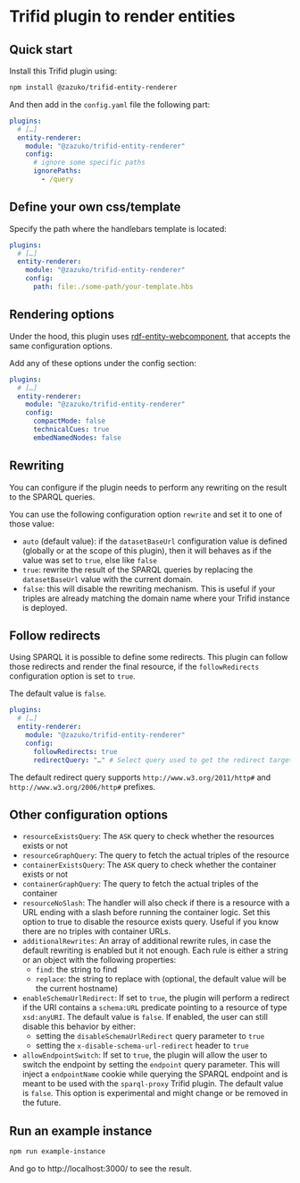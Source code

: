 # Trifid plugin to render entities

## Quick start

Install this Trifid plugin using:

```sh
npm install @zazuko/trifid-entity-renderer
```

And then add in the `config.yaml` file the following part:

```yaml
plugins:
  # […]
  entity-renderer:
    module: "@zazuko/trifid-entity-renderer"
    config:
      # ignore some specific paths
      ignorePaths:
        - /query
```

## Define your own css/template

Specify the path where the handlebars template is located:

```yaml
plugins:
  # […]
  entity-renderer:
    module: "@zazuko/trifid-entity-renderer"
    config:
      path: file:./some-path/your-template.hbs
```

## Rendering options

Under the hood, this plugin uses [rdf-entity-webcomponent](https://github.com/zazuko/rdf-entity-webcomponent), that accepts the same configuration options.

Add any of these options under the config section:

```yaml
plugins:
  # […]
  entity-renderer:
    module: "@zazuko/trifid-entity-renderer"
    config:
      compactMode: false
      technicalCues: true
      embedNamedNodes: false
```

## Rewriting

You can configure if the plugin needs to perform any rewriting on the result to the SPARQL queries.

You can use the following configuration option `rewrite` and set it to one of those value:

- `auto` (default value): if the `datasetBaseUrl` configuration value is defined (globally or at the scope of this plugin), then it will behaves as if the value was set to `true`, else like `false`
- `true`: rewrite the result of the SPARQL queries by replacing the `datasetBaseUrl` value with the current domain.
- `false`: this will disable the rewriting mechanism. This is useful if your triples are already matching the domain name where your Trifid instance is deployed.

## Follow redirects

Using SPARQL it is possible to define some redirects.
This plugin can follow those redirects and render the final resource, if the `followRedirects` configuration option is set to `true`.

The default value is `false`.

```yaml
plugins:
  # […]
  entity-renderer:
    module: "@zazuko/trifid-entity-renderer"
    config:
      followRedirects: true
      redirectQuery: "…" # Select query used to get the redirect target ; needs to return a row with `?responseCode` and `?location` bindings.
```

The default redirect query supports `http://www.w3.org/2011/http#` and `http://www.w3.org/2006/http#` prefixes.

## Other configuration options

- `resourceExistsQuery`: The `ASK` query to check whether the resources exists or not
- `resourceGraphQuery`: The query to fetch the actual triples of the resource
- `containerExistsQuery`: The `ASK` query to check whether the container exists or not
- `containerGraphQuery`: The query to fetch the actual triples of the container
- `resourceNoSlash`: The handler will also check if there is a resource with a URL ending with a slash before running the container logic.
  Set this option to true to disable the resource exists query.
  Useful if you know there are no triples with container URLs.
- `additionalRewrites`: An array of additional rewrite rules, in case the default rewriting is enabled but it not enough.
  Each rule is either a string or an object with the following properties:
  - `find`: the string to find
  - `replace`: the string to replace with (optional, the default value will be the current hostname)
- `enableSchemaUrlRedirect`: If set to `true`, the plugin will perform a redirect if the URI contains a `schema:URL` predicate pointing to a resource of type `xsd:anyURI`.
  The default value is `false`.
  If enabled, the user can still disable this behavior by either:
  - setting the `disableSchemaUrlRedirect` query parameter to `true`
  - setting the `x-disable-schema-url-redirect` header to `true`
- `allowEndpointSwitch`: If set to `true`, the plugin will allow the user to switch the endpoint by setting the `endpoint` query parameter.
  This will inject a `endpointName` cookie while querying the SPARQL endpoint and is meant to be used with the `sparql-proxy` Trifid plugin.
  The default value is `false`.
  This option is experimental and might change or be removed in the future.

## Run an example instance

```sh
npm run example-instance
```

And go to http://localhost:3000/ to see the result.
